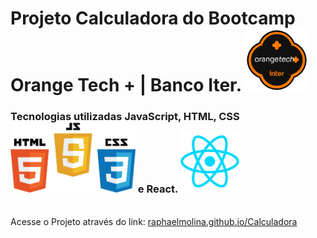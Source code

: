 # Projeto Calculadora do Bootcamp Orange Tech + | Banco Iter. <img src="src/img/logoOrangeTech.png" width="100px">

### Tecnologias utilizadas JavaScript, HTML, CSS <img src="src/img/Logos.png" width="200px"> e React.<img src="src/img/LogoReact.png" width="100px">
<br>
Acesse o Projeto através do link: <a href="https://raphaelmolina.github.io/Calculadora">raphaelmolina.github.io/Calculadora</a>
